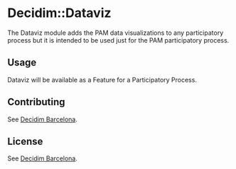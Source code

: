 # Decidim::Dataviz
The Dataviz module adds the PAM data visualizations to any participatory process but it is intended to be used just for the PAM participatory process.

## Usage
Dataviz will be available as a Feature for a Participatory Process.

## Contributing
See [Decidim
Barcelona](https://github.com/AjuntamentdeBarcelona/decidim-barcelona).

## License
See [Decidim
Barcelona](https://github.com/AjuntamentdeBarcelona/decidim-barcelona).
